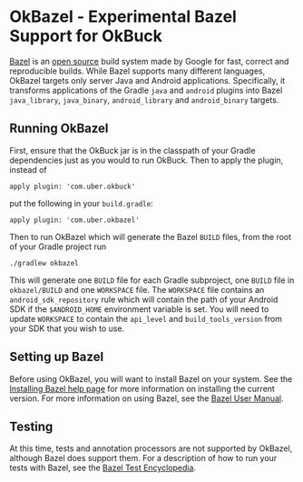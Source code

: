 # OkBazel - Experimental Bazel Support for OkBuck

[Bazel](https://bazel.build) is an [open
source](https://github.com/bazelbuild/bazel) build system made by Google for
fast, correct and reproducible builds. While Bazel supports many different
languages, OkBazel targets only server Java and Android applications.
Specifically, it transforms applications of the Gradle `java` and `android`
plugins into Bazel `java_library`, `java_binary`, `android_library` and
`android_binary` targets.

## Running OkBazel

First, ensure that the OkBuck jar is in the classpath of your Gradle
dependencies just as you would to run OkBuck. Then to apply the plugin, instead
of

    apply plugin: 'com.uber.okbuck'

put the following in your `build.gradle`:

    apply plugin: 'com.uber.okbazel'

Then to run OkBazel which will generate the Bazel `BUILD` files, from the root
of your Gradle project run

    ./gradlew okbazel

This will generate one `BUILD` file for each Gradle subproject, one `BUILD` file
in `okbazel/BUILD` and one `WORKSPACE` file. The `WORKSPACE` file contains an
`android_sdk_repository` rule which will contain the path of your Android SDK if
the `$ANDROID_HOME` environment variable is set. You will need to update
`WORKSPACE` to contain the `api_level` and `build_tools_version` from your SDK
that you wish to use.

## Setting up Bazel

Before using OkBazel, you will want to install Bazel on your system. See the
[Installing Bazel help
page](https://www.bazel.io/versions/master/docs/install.html) for more
information on installing the current version. For more information on using
Bazel, see the [Bazel User
Manual](https://www.bazel.io/versions/master/docs/bazel-user-manual.html).

## Testing

At this time, tests and annotation processors are not supported by OkBazel,
although Bazel does support them. For a description of how to run your tests
with Bazel, see the [Bazel Test
Encyclopedia](https://bazel.build/versions/master/docs/test-encyclopedia.html).

